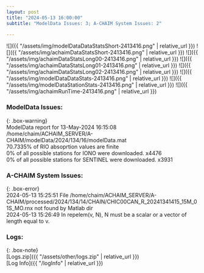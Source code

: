 ```yaml
---
layout: post
title: "2024-05-13 16:00:00"
subtitle: "ModelData Issues: 3; A-CHAIM System Issues: 2"

---
```


![]({{ "/assets/img/modelDataDataStatsShort-2413416.png" | relative_url }})
![]({{ "/assets/img/achaimDataStatsShort-2413416.png" | relative_url }})
![]({{ "/assets/img/achaimDataStatsLong00-2413416.png" | relative_url }})
![]({{ "/assets/img/achaimDataStatsLong01-2413416.png" | relative_url }})
![]({{ "/assets/img/achaimDataStatsLong02-2413416.png" | relative_url }})
![]({{ "/assets/img/modelDataDataStats-2413416.png" | relative_url }})
![]({{ "/assets/img/modelDataStationStats-2413416.png" | relative_url }})
![]({{ "/assets/img/achaimRunTime-2413416.png" | relative_url }})


### ModelData Issues:  
  
{: .box-warning}  
 ModelData report for 13-May-2024 16:15:08   
 /home/chaim/ACHAIM_SERVER/A-CHAIM/modelData/2024/134/16/modelData.mat   
 70.7335% of RIO absoprtion values are finite   
 0% of all possible stations for IONO were downloaded. x4476   
 0% of all possible stations for SENTINEL were downloaded. x3931   
  
### A-CHAIM System Issues:  
  
{: .box-error}  
2024-05-13 15:25:51 File /home/chaim/ACHAIM_SERVER/A-CHAIM/processed/2024/134/14/CHAIN/CHIC00CAN_R_20241341415_15M_01S_MO.rnx not found by Matlab dir  
2024-05-13 15:26:49 In repelem(v, N), N must be a scalar or a vector of length equal to v.  

### Logs:  
  
{: .box-note}  
[Logs.zip]({{ "/assets/other/logs.zip" | relative_url }})  
[Log Info]({{ "/logInfo" | relative_url }})  

